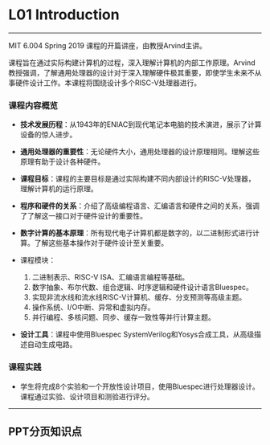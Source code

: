 # L01 Introduction

---
MIT 6.004 Spring 2019 课程的开篇讲座，由教授Arvind主讲。

课程旨在通过实际构建计算机的过程，深入理解计算机的内部工作原理。Arvind教授强调，了解通用处理器的设计对于深入理解硬件极其重要，即使学生未来不从事硬件设计工作。本课程将围绕设计多个RISC-V处理器进行。

### 课程内容概览

- **技术发展历程**：从1943年的ENIAC到现代笔记本电脑的技术演进，展示了计算设备的惊人进步。

- **通用处理器的重要性**：无论硬件大小，通用处理器的设计原理相同。理解这些原理有助于设计各种硬件。

- **课程目标**：课程的主要目标是通过实际构建不同内部设计的RISC-V处理器，理解计算机的运行原理。

- **程序和硬件的关系**：介绍了高级编程语言、汇编语言和硬件之间的关系，强调了了解这一接口对于硬件设计的重要性。

- **数字计算的基本原理**：所有现代电子计算机都是数字的，以二进制形式进行计算。了解这些基本操作对于硬件设计至关重要。

- 课程模块：

  1. 二进制表示、RISC-V ISA、汇编语言编程等基础。
  2. 数字抽象、布尔代数、组合逻辑、时序逻辑和硬件设计语言Bluespec。
  3. 实现非流水线和流水线RISC-V计算机、缓存、分支预测等高级主题。
  4. 操作系统、I/O中断、异常和虚拟内存。
  5. 并行编程、多核问题、同步、缓存一致性等并行计算主题。

- **设计工具**：课程中使用Bluespec SystemVerilog和Yosys合成工具，从高级描述自动生成电路。

### 课程实践

- 学生将完成8个实验和一个开放性设计项目，使用Bluespec进行处理器设计。课程通过实验、设计项目和测验进行评分。

---

## PPT分页知识点
